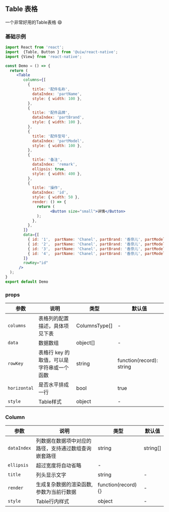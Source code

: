 Table 表格
---
一个非常好用的Table表格 😄
### 基础示例

```jsx  mdx:preview
import React from 'react';
import  {Table, Button } from '@uiw/react-native';
import {View} from 'react-native';

const Demo = () => {
  return (
     <Table
        columns={[
          {
            title: '配件名称',
            dataIndex: 'partName',
            style: { width: 100 },
          },
          {
            title: '配件品牌',
            dataIndex: 'partBrand',
            style: { width: 100 },
          },
          {
            title: '配件型号',
            dataIndex: 'partModel',
            style: { width: 100 },
          },
          {
            title: '备注',
            dataIndex: 'remark',
            ellipsis: true,
            style: { width: 400 },
          },
          {
            title: '操作',
            dataIndex: 'id',
            style: { width: 50 },
            render: () => {
              return (
                    <Button size="small">详情</Button>
              );
            },
          },
        ]}
        data={[
          { id: '1',  partName: 'Chanel', partBrand: '香奈儿', partModel: 'xl', remark: 'ff爱zz,三生三世用相随' },
          { id: '2',  partName: 'Chanel', partBrand: '香奈儿', partModel: 'xl', remark: 'ff爱zz,三生三世用相随' },
          { id: '3',  partName: 'Chanel', partBrand: '香奈儿', partModel: 'xl', remark: 'ff爱zz,三生三世用相随' },
          { id: '4',  partName: 'Chanel', partBrand: '香奈儿', partModel: 'xl', remark: 'ff爱zz,三生三世用相随' },
        ]}
        rowKey="id"
      />
  );
}
export default Demo

```

### props

| 参数                 | 说明         | 类型    | 默认值  |
| -------------------- | ------------ | ------- | ------- |
| `columns`           |	表格列的配置描述，具体项见下表       | ColumnsType[] | - |
| `data`            | 数据数组  | object[] | - |
| `rowKey`           | 表格行 key 的取值，可以是字符串或一个函数     | string | function(record): string    | key       |
| `horizontal`       | 是否水平排成一行  | bool | true |
| `style`       | Table样式 | object | - |

### Column

| 参数                 | 说明         | 类型    | 默认值  |
| -------------------- | ------------ | ------- | ------- |
| `dataIndex`           |	列数据在数据项中对应的路径，支持通过数组查询嵌套路径      | string | string[] | - |
| `ellipsis`            | 超过宽度将自动省略 | - |
| `title`           | 列头显示文字    | string | -   | 
| `render`           | 生成复杂数据的渲染函数,参数为当前行数据    | function(record) {} | -   | 
| `style`           | Table行内样式    | object | -   | 
